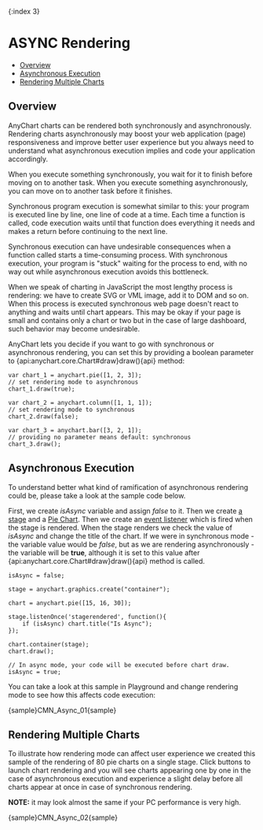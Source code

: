 {:index 3}

ASYNC Rendering
======================

* [Overview](#overview)
* [Asynchronous Execution](#asynchronous_execution)
* [Rendering Multiple Charts](#rendering_multiple_charts)

## Overview

AnyChart charts can be rendered both synchronously and asynchronously. Rendering charts asynchronously may boost your web application (page) responsiveness and improve better user experience but you always need to understand what asynchronous execution implies and code your application accordingly.

When you execute something synchronously, you wait for it to finish before moving on to another task. When you execute something asynchronously, you can move on to another task before it finishes.

Synchronous program execution is somewhat similar to this: your program is executed line by line, one line of code at a time. Each time a function is called, code execution waits until that function does everything it needs and makes a return before continuing to the next line.
 
Synchronous execution can have undesirable consequences when a function called starts a time-consuming process.  With synchronous execution, your program is "stuck" waiting for the process to end, with no way out while asynchronous execution avoids this bottleneck. 

When we speak of charting in JavaScript the most lengthy process is rendering: we have to create SVG or VML image, add it to DOM and so on. When this process is executed synchronous web page doesn't react to anything and waits until chart appears. This may be okay if your page is small and contains only a chart or two but in the case of large dashboard, such behavior may become undesirable.

AnyChart lets you decide if you want to go with synchronous or asynchronous rendering, you can set this by providing a boolean parameter to {api:anychart.core.Chart#draw}draw(){api} method:

```
var chart_1 = anychart.pie([1, 2, 3]);
// set rendering mode to asynchronous
chart_1.draw(true);

var chart_2 = anychart.column([1, 1, 1]);
// set rendering mode to synchronous
chart_2.draw(false);  

var chart_3 = anychart.bar([3, 2, 1]);
// providing no parameter means default: synchronous
chart_3.draw();  
```

## Asynchronous Execution

To understand better what kind of ramification of asynchronous rendering could be, please take a look at the sample code below. 

First, we create *isAsync* variable and assign *false* to it. Then we create [a stage](../Dashboards/Stage-Based_Layout) and a [Pie Chart](../Basic_Charts_Types/Pie-Doughnut_Charts). Then we create an [event listener](Event_Listeners) which is fired when the stage is rendered. When the stage renders we check the value of *isAsync* and change the title of the chart. If we were in synchronous mode - the variable value would be *false*, but as we are rendering asynchronously - the variable will be **true**, although it is set to this value after {api:anychart.core.Chart#draw}draw(){api} method is called.

```
isAsync = false;

stage = anychart.graphics.create("container");

chart = anychart.pie([15, 16, 30]);

stage.listenOnce('stagerendered', function(){
    if (isAsync) chart.title("Is Async");
});

chart.container(stage);
chart.draw();

// In async mode, your code will be executed before chart draw.
isAsync = true;
```

You can take a look at this sample in Playground and change rendering mode to see how this affects code execution:

{sample}CMN\_Async\_01{sample}

## Rendering Multiple Charts

To illustrate how rendering mode can affect user experience we created this sample of the rendering of 80 pie charts on a single stage. Click buttons to launch chart rendering and you will see charts appearing one by one in the case of asynchronous execution and experience a slight delay before all charts appear at once in case of synchronous rendering.

**NOTE:** it may look almost the same if your PC performance is very high.

{sample}CMN\_Async\_02{sample}